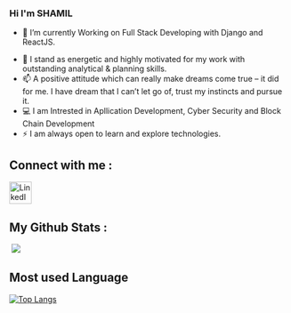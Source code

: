 ### Hi I'm SHAMIL

<!-- - 🔭 I’m currenlty an Intern at Exposys Data Labs. -->
- 🌱 I’m currently Working on Full Stack Developing with Django and ReactJS.
<!-- - 💻 Currently Developing a Website to detect DDOS attack using entropy computing -->
- 💬 I stand as energetic and highly motivated for my work with outstanding analytical & planning skills.
- 📫 A positive attitude which can really make dreams come true – it did for me. I have dream that I can’t let go of, trust my instincts and pursue it.
- 💻 I am Intrested in Apllication Development, Cyber Security and Block Chain Development
- ⚡ I am always open to learn and explore technologies. 

## Connect with me :

<p align="left">
<a href=https://www.linkedin.com/in/shamil-t target="blank"><img align="center" src="https://image.flaticon.com/icons/png/512/174/174857.png" alt="LinkedIn" height="40" width="40" /></a>
</p>

## My Github Stats :

<img />
<img src="https://github-readme-stats.vercel.app/api?username=shamil-t&&show_icons=true&title_color=#014f52&icon_color=bb2acf&text_color=68a685&bg_color=021836" />

## Most used Language

[![Top Langs](https://github-readme-stats.vercel.app/api/top-langs/?username=shamil-t&langs_count=8)](https://github.com/shamil-t/README.md)
